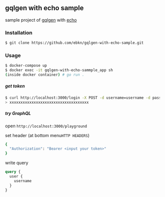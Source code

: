 ## gqlgen with echo sample

sample project of [gqlgen](https://github.com/99designs/gqlgen) with [echo](https://github.com/labstack/echo)

### Installation
```sh
$ git clone https://github.com/ebkn/gqlgen-with-echo-sample.git
```

### Usage
```sh
$ docker-compose up
$ docker exec -it gqlgen-with-echo-sammple_app sh
(inside docker container) # go run .
```

##### get token
```sh
$ curl http://localhost:3000/login -X POST -d username=username -d password=password
> xxxxxxxxxxxxxxxxxxxxxxxxxxxxxxxxxxxx
```

##### try GraphQL
open `http://localhost:3000/playground`

set header (at bottom menu`HTTP HEADERS`)

```sh
{
  "Authorization": "Bearer <input your token>"
}
```

write query

```graphql
query {
  user {
    username
  }
}
```

